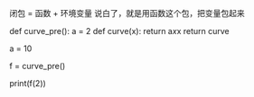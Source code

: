 闭包 = 函数 + 环境变量
说白了，就是用函数这个包，把变量包起来

def curve_pre():
    a = 2
    def curve(x):
        return a*x*x
    return curve

a = 10

f = curve_pre()

print(f(2))